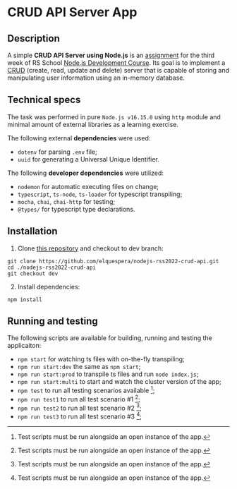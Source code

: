 # CRUD API Server App

## Description

A simple **CRUD API Server using Node.js** is an [assignment](https://github.com/AlreadyBored/nodejs-assignments/blob/main/assignments/crud-api/assignment.md) for the third week of RS School [Node.js Development Course](https://github.com/AlreadyBored/nodejs-assignments). Its goal is to implement a [CRUD](https://en.wikipedia.org/wiki/Create,_read,_update_and_delete) (create, read, update and delete) server that is capable of storing and manipulating user information using an in-memory database.

## Technical specs

The task was performed in pure `Node.js v16.15.0` using `http` module and minimal amount of external libraries as a learning exercise.

The following external **dependencies** were used:

- `dotenv` for parsing `.env` file;
- `uuid` for generating a Universal Unique Identifier.

The following **developer dependencies** were utilized:

- `nodemon` for automatic executing files on change;
- `typescript`, `ts-node`, `ts-loader` for typescript transpiling;
- `mocha`, `chai`, `chai-http` for testing;
- `@types/` for typescript type declarations.

## Installation

1. Clone [this repository](https://github.com/elquespera/nodejs-rss2022-crud-api) and checkout to dev branch:

```shell
git clone https://github.com/elquespera/nodejs-rss2022-crud-api.git
cd ./nodejs-rss2022-crud-api
git checkout dev
```

2. Install dependencies:

```shell
npm install
```

## Running and testing

The following scripts are available for building, running and testing the applicaiton:

- `npm start` for watching ts files with on-the-fly transpiling;
- `npm run start:dev` the same as `npm start`;
- `npm run start:prod` to transpile ts files and run `node index.js`;
- `npm run start:multi` to start and watch the cluster version of the app;
- `npm test` to run all testing scenarios available [^1];
- `npm run test1` to run all test scenario #1 [^1];
- `npm run test2` to run all test scenario #2 [^1];
- `npm run test3` to run all test scenario #3 [^1];


[^1]: Test scripts must be run alongside an open instance of the app.